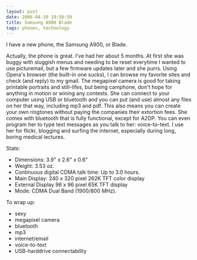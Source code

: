 ```yaml
---
layout: post
date: 2006-04-30 19:50:50
title: Samsung A900 Blade
tags: phones, technology
---
```


I have a new phone, the Samsung A900, or Blade.  

Actually, the phone is great.  I've had her about 5 months.  At first she was buggy with sluggish menus and needing to be reset everytime I wanted to use picturemail, but a few firmware updates later and she purrs.  Using Opera's browser (the built-in one sucks), I can browse my favorite sites and check (and reply) to my gmail.  The megapixel camera is good for taking printable portraits and still-lifes, but being camphone, don't hope for anything in motion or wining any contests.  She can connect to your computer using USB or bluetooth and you can put (and use) almost any files on her that way, including mp3 and pdf.  This also means you can create your own ringtones without paying the companies their extortion fees.  She comes with bluetooth that is fully functional, except for A2DP.  You can even program her to type text messages as you talk to her: voice-to-text.  I use her for flickr, blogging and surfing the internet, especially during long, boring medical lectures.

Stats:

* Dimensions: 3.9" x 2.6" x 0.6"
* Weight: 3.53 oz.
* Continuous digital CDMA talk time: Up to 3.0 hours.
* Main Display: 240 x 320 pixel 262K TFT color display
* External Display 96 x 96 pixel 65K TFT display
* Mode: CDMA Dual Band (1900/800 MHz).

To wrap up:

* sexy
* megapixel camera
* bluetooth
* mp3
* internet/email
* voice-to-text
* USB-harddrive connectability